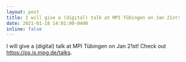 ```yaml
---
layout: post
title: I will give a (digital) talk at MPI Tübingen on Jan 21st!
date: 2021-01-18 14:01:00-0400
inline: false
---
```

I will give a (digital) talk at MPI Tübingen on Jan 21st!
Check out https://ps.is.mpg.de/talks.
